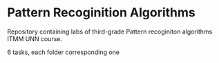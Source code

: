 # Pattern Recoginition Algorithms

Repository containing labs of third-grade Pattern recoginiton algorithms ITMM UNN course.

6 tasks, each folder corresponding one

